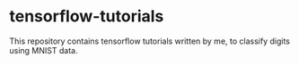 # tensorflow-tutorials

This repository contains tensorflow tutorials written by me, to classify digits using MNIST data.
